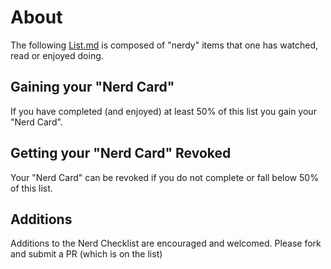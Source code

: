 
# About

The following [List.md](Checklist) is composed of "nerdy" items that one has watched, read or enjoyed doing.

## Gaining your "Nerd Card"

If you have completed (and enjoyed) at least 50% of this list you gain your "Nerd Card".

## Getting your "Nerd Card" Revoked

Your "Nerd Card" can be revoked if you do not complete or fall below 50% of this list.

## Additions

Additions to the Nerd Checklist are encouraged and welcomed. Please fork and submit a PR (which is on the list)
